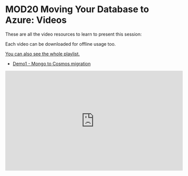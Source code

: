 # MOD20 Moving Your Database to Azure: Videos

These are all the video resources to learn to present this session:

Each video can be downloaded for offline usage too.

[You can also see the whole playlist.](https://www.youtube.com/playlist?list=PLl8yjZLsL_Wol43sR9iUL5MqFn2OBSzCV)

- [Demo1 - Mongo to Cosmos migration](https://microsoft.sharepoint.com/:v:/t/ScalableContent/EcYR0ro7faVLmVEOzBuVtqsBvgXE5Tx6wZxlrI0HKRgsgA?e=4lvec8)

<iframe width="560" height="315" src="https://www.youtube.com/embed/fdPJH0Z4F7I" frameborder="0" allow="accelerometer; autoplay; encrypted-media; gyroscope; picture-in-picture" allowfullscreen></iframe>
